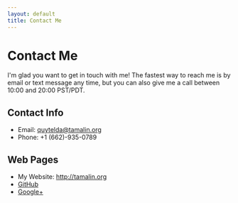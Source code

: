 ```yaml
---
layout: default
title: Contact Me
---
```


# Contact Me

I'm glad you want to get in touch with me!  The fastest way to reach me is by email or text message any time, but you can also give me a call between 10:00 and 20:00 PST/PDT.

## Contact Info

* Email: <quytelda@tamalin.org>
* Phone: +1 (662)-935-0789

## Web Pages
* My Website: <http://tamalin.org>
* [GitHub](https://github.com/quytelda)
* [Google+](https://plus.google.com/101651962497250411371)

